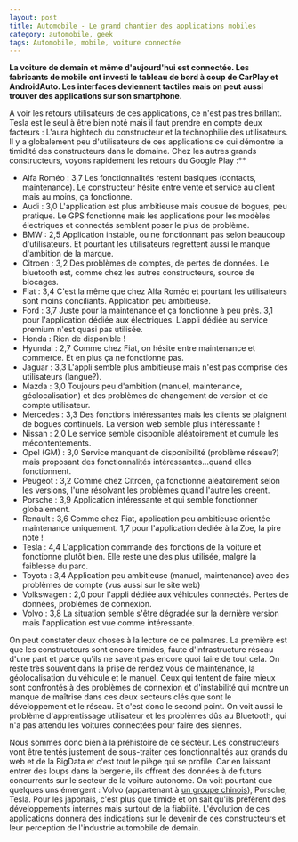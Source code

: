 ```yaml
---
layout: post
title: Automobile - Le grand chantier des applications mobiles
category: automobile, geek
tags: Automobile, mobile, voiture connectée
---
```

**La voiture de demain et même d'aujourd'hui est connectée. Les fabricants de mobile ont investi le tableau de bord à coup de CarPlay et AndroidAuto. Les interfaces deviennent tactiles mais on peut aussi trouver des applications sur son smartphone.**

A voir les retours utilisateurs de ces applications, ce n'est pas très brillant. Tesla est le seul à être bien noté mais il faut prendre en compte deux facteurs : L'aura hightech du constructeur et la technophilie des utilisateurs. Il y a globalement peu d'utilisateurs de ces applications ce qui démontre la timidité des constructeurs dans le domaine. Chez les autres grands constructeurs, voyons rapidement les retours du Google Play :**

 * Alfa Roméo : 3,7 Les fonctionnalités restent basiques (contacts, maintenance). Le constructeur hésite entre vente et service au client mais au moins, ça fonctionne.
 * Audi : 3,0 L'application est plus ambitieuse mais cousue de bogues, peu pratique. Le GPS fonctionne mais les applications pour les modèles électriques et connectés semblent poser le plus de problème.
 * BMW : 2,5 Application instable, ou ne fonctionnant pas selon beaucoup d'utilisateurs. Et pourtant les utilisateurs regrettent aussi le manque d'ambition de la marque.
 * Citroen : 3,2 Des problèmes de comptes, de pertes de données. Le bluetooth est, comme chez les autres constructeurs, source de blocages.
 * Fiat : 3,4 C'est la même que chez Alfa Roméo et pourtant les utilisateurs sont moins conciliants. Application peu ambitieuse.
 * Ford : 3,7 Juste pour la maintenance et ça fonctionne à peu près. 3,1 pour l'application dédiée aux électriques. L'appli dédiée au service premium n'est quasi pas utilisée.
 * Honda : Rien de disponible !
 * Hyundai : 2,7 Comme chez Fiat, on hésite entre maintenance et commerce. Et en plus ça ne fonctionne pas.
 * Jaguar : 3,3 L'appli semble plus ambitieuse mais n'est pas comprise des utilisateurs (langue?).
 * Mazda : 3,0 Toujours peu d'ambition (manuel, maintenance, géolocalisation) et des problèmes de changement de version et de compte utilisateur.
 * Mercedes : 3,3 Des fonctions intéressantes mais les clients se plaignent de bogues continuels. La version web semble plus intéressante !
 * Nissan : 2,0 Le service semble disponible aléatoirement et cumule les mécontentements.
 * Opel (GM) : 3,0 Service manquant de disponibilité (problème réseau?) mais proposant des fonctionnalités intéressantes...quand elles fonctionnent.
 * Peugeot : 3,2 Comme chez Citroen, ça fonctionne aléatoirement selon les versions, l'une résolvant les problèmes quand l'autre les créent.
 * Porsche : 3,9 Application intéressante et qui semble fonctionner globalement.
 * Renault : 3,6 Comme chez Fiat, application peu ambitieuse orientée maintenance uniquement. 1,7 pour l'application dédiée à la Zoe, la pire note !
 * Tesla : 4,4 L'application commande des fonctions de la voiture et fonctionne plutôt bien. Elle reste une des plus utilisée, malgré la faiblesse du parc.
 * Toyota : 3,4 Application peu ambitieuse (manuel, maintenance) avec des problèmes de compte (vus aussi sur le site web)
 * Volkswagen : 2,0 pour l'appli dédiée aux véhicules connectés. Pertes de données, problèmes de connexion.
 * Volvo : 3,8 La situation semble s'être dégradée sur la dernière version mais l'application est vue comme intéressante.

On peut constater deux choses à la lecture de ce palmares. La première est que les constructeurs sont encore timides, faute d'infrastructure réseau d'une part et parce qu'ils ne savent pas encore quoi faire de tout cela. On reste très souvent dans la prise de rendez vous de maintenance, la géolocalisation du véhicule et le manuel. Ceux qui tentent de faire mieux sont confrontés à des problèmes de connexion et d'instabilité qui montre un manque de maîtrise dans ces deux secteurs clés que sont le développement et le réseau. Et c'est donc le second point. On voit aussi le problème d'apprentissage utilisateur et les problèmes dûs au Bluetooth, qui n'a pas attendu les voitures connectées pour faire des siennes.

Nous sommes donc bien à la préhistoire de ce secteur. Les constructeurs vont être tentés justement de sous-traiter ces fonctionnalités aux grands du web et de la BigData et c'est tout le piège qui se profile. Car en laissant entrer des loups dans la bergerie, ils offrent des données à de futurs concurrents sur le secteur de la voiture autonome. On voit pourtant que quelques uns émergent : Volvo (appartenant à <a href="https://cheziceman.wordpress.com/2014/04/17/automobile-la-galaxie-complexe-des-groupes-constructeurs-2014/">un groupe chinois</a>), Porsche, Tesla. Pour les japonais, c'est plus que timide et on sait qu'ils préfèrent des développements internes mais surtout de la fiabilité. L'évolution de ces applications donnera des indications sur le devenir de ces constructeurs et leur perception de l'industrie automobile de demain.
